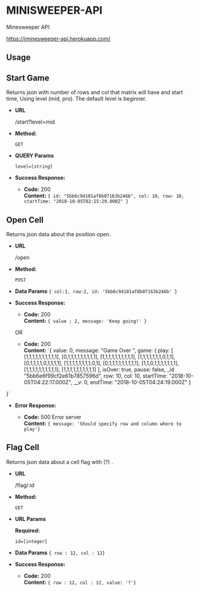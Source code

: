 #  MINISWEEPER-API


Minesweeper API 

https://jminesweeper-api.herokuapp.com/

## Usage

**Start Game**
----
  Returns json with number of rows and col that matrix will have and start time, Using level (mid, pro). The default level is beginner.

* **URL**

  /start?level=mid

* **Method:**

  `GET`
  
*  **QUERY Params**
 
   `level=[string]`


* **Success Response:**

  * **Code:** 200 <br />
    **Content:** `{
    id: "5bb6c94101af8b07163b246b",
    col: 10,
    row: 10,
    startTime: "2018-10-05T02:15:29.000Z"
  }`
 


**Open Cell**
----
  Returns json data about the position open.

* **URL**

  /open

* **Method:**

  `POST`
  
* **Data Params** `
  {
	col:1,
	row:2,
	id: '5bb6c94101af8b07163b246b'
  }
`

* **Success Response:**

  * **Code:** 200 <br />
    **Content:** `{ value : 2, message: 'Keep going!' }`

  OR

  * **Code:** 200 <br />
    **Content:** `{
    value: 0,
    message: "Game Over ",
    game: {
        play: [
            [1,1,1,1,1,1,1,1,1,1],
            [0,1,1,1,1,1,1,1,1,1],
            [1,1,1,1,1,1,1,1,1,1],
            [1,1,1,1,1,1,1,0,1,1],
            [0,1,1,1,1,0,1,1,1,1],
            [1,1,1,1,1,1,1,1,0,1],
            [0,1,1,1,1,1,1,1,1,1],
            [1,1,0,1,1,1,1,1,1,1],
            [1,1,1,1,1,1,1,1,1,1],
            [1,1,1,1,1,1,1,1,1,1]
        ],
        isOver: true,
        pause: false,
        _id  "5bb6e6f99cf2e61b7857596d",
        row: 10,
        col: 10,
        startTime: "2018-10-05T04:22:17.000Z",
        __v: 0,
        endTime: "2018-10-05T04:24:19.000Z"
    }

}`

 
* **Error Response:**

  * **Code:** 500 Error server <br />
    **Content:** `{ message: 'Should specify row and column where to play'}`





**Flag Cell**
----
  Returns json data about a cell flag with  (?) .

* **URL**

  /flag/:id

* **Method:**

  `GET`
  
*  **URL Params**

   **Required:**
 
   `id=[integer]`

* **Data Params**
  `{ row : 12, col : 12}`


* **Success Response:**

  * **Code:** 200 <br />
    **Content:** `{ row : 12, col : 12, value: '?'}`
